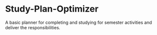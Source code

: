 # Study-Plan-Optimizer
A basic planner for completing and studying for semester activities and deliver the responsibilities. 
